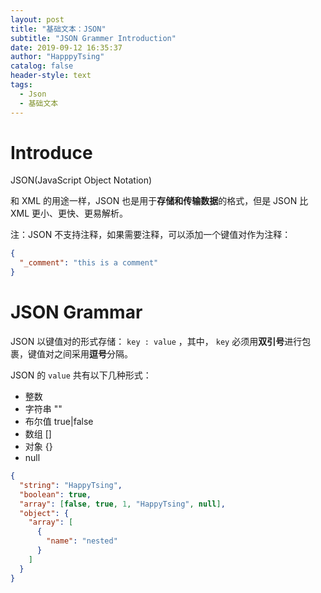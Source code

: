 ```yaml
---
layout: post
title: "基础文本：JSON"
subtitle: "JSON Grammer Introduction"
date: 2019-09-12 16:35:37
author: "HapppyTsing"
catalog: false
header-style: text
tags:
  - Json
  - 基础文本
---
```


# Introduce

JSON(JavaScript Object Notation)

和 XML 的用途一样，JSON 也是用于**存储和传输数据**的格式，但是 JSON 比 XML 更小、更快、更易解析。

注：JSON 不支持注释，如果需要注释，可以添加一个键值对作为注释：

```json
{
  "_comment": "this is a comment"
}
```

# JSON Grammar

JSON 以键值对的形式存储： `key : value` ，其中， `key` 必须用**双引号**进行包裹，键值对之间采用**逗号**分隔。

JSON 的 `value` 共有以下几种形式：

- 整数
- 字符串 ""
- 布尔值 true|false
- 数组 []
- 对象 {}
- null

```json
{
  "string": "HappyTsing",
  "boolean": true,
  "array": [false, true, 1, "HappyTsing", null],
  "object": {
    "array": [
      {
        "name": "nested"
      }
    ]
  }
}
```
